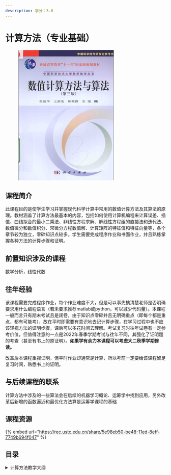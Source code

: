 ```yaml
---
description: 学分：3.0
---
```


# 计算方法（专业基础）

<figure><img src="../../.gitbook/assets/计算方法.png" alt=""><figcaption></figcaption></figure>

## 课程简介

此课程目的是使学生学习并掌握现代科学计算中常用的数值计算方法及其算法的原理。教材涵盖了计算方法最基本的内容，包括如何使用计算机编程来计算误差、插值、曲线拟合的最小二乘法、非线性方程求解、解线性方程组的直接法和迭代法、数值微分和数值积分、常微分方程数值解、计算矩阵的特征值和特征向量等，各个章节较为独立，零碎知识点较多。学生需要完成程序作业和书面作业，并且熟练掌握各种方法的计算步骤和证明。

## 前置知识涉及的课程

数学分析，线性代数

## 往年经验

该课程需要完成程序作业，每个作业难度不大，但是可以事先搞清楚老师是否明确要求用什么编程语言（若未要求推荐matlab或python，可以减少代码量）。本课程一般而言只有期末考试且是闭卷，由于知识点零碎并且无明确重点（即每个都是重点，都有可能考），故在平时即需要有意识地去记计算步骤，在学习过程中也不应该轻视方法的证明步骤，课后可以多花时间去理解。考试复习时往年试卷有一定参考价值，但值得注意的一点是2022年春季学期考试与往年不同，其强化了证明题的考查（甚至有书上的原证明）。**如果学有余力本课程可以考虑大二秋季学期修读。**

改革后本课程重视证明，但平时作业却通常是计算，所以考前一定要给该课程留足复习时间，熟悉书上的证明。

## 与后续课程的联系

计算方法中涉及的一些算法会在后续的机器学习概论、运筹学中找到应用，另外改革后新增的函数逼近和最优化方法算是运筹学课程的基础

## 课程资源

{% embed url="https://rec.ustc.edu.cn/share/5e98eb50-be48-11ed-8eff-7749b694f047" %}

## 目录

<details>

<summary>计算方法教学大纲</summary>

插值

最小二乘拟合

非线性方程求根

解线性方程组的直接法

解线性方程组的迭代法

计算矩阵的特征值和特征向量

常微分方程数值解

函数逼近

最优化方法

</details>

